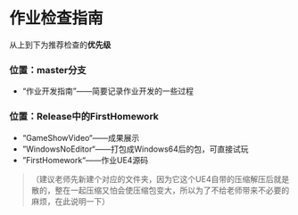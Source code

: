 # 作业检查指南

从上到下为推荐检查的**优先级**

### 位置：master分支

* “作业开发指南”——简要记录作业开发的一些过程

### 位置：Release中的FirstHomework

* “GameShowVideo“——成果展示
* ”WindowsNoEditor“——打包成Windows64后的包，可直接试玩
* ”FirstHomework“——作业UE4源码
> （建议老师先新建个对应的文件夹，因为它这个UE4自带的压缩解压后就是散的，整在一起压缩又怕会使压缩包变大，所以为了不给老师带来不必要的麻烦，在此说明一下）

